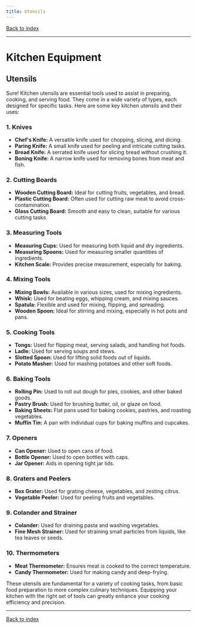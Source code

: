```yaml
---
title: Utensils
---
```


[Back to index](index.html)

---
# Kitchen Equipment
## Utensils

Sure! Kitchen utensils are essential tools used to assist in preparing, cooking, and serving food. They come in a wide variety of types, each designed for specific tasks. Here are some key kitchen utensils and their uses:

### 1. **Knives**
   - **Chef's Knife:** A versatile knife used for chopping, slicing, and dicing.
   - **Paring Knife:** A small knife used for peeling and intricate cutting tasks.
   - **Bread Knife:** A serrated knife used for slicing bread without crushing it.
   - **Boning Knife:** A narrow knife used for removing bones from meat and fish.

### 2. **Cutting Boards**
   - **Wooden Cutting Board:** Ideal for cutting fruits, vegetables, and bread.
   - **Plastic Cutting Board:** Often used for cutting raw meat to avoid cross-contamination.
   - **Glass Cutting Board:** Smooth and easy to clean, suitable for various cutting tasks.

### 3. **Measuring Tools**
   - **Measuring Cups:** Used for measuring both liquid and dry ingredients.
   - **Measuring Spoons:** Used for measuring smaller quantities of ingredients.
   - **Kitchen Scale:** Provides precise measurement, especially for baking.

### 4. **Mixing Tools**
   - **Mixing Bowls:** Available in various sizes, used for mixing ingredients.
   - **Whisk:** Used for beating eggs, whipping cream, and mixing sauces.
   - **Spatula:** Flexible and used for mixing, flipping, and spreading.
   - **Wooden Spoon:** Ideal for stirring and mixing, especially in hot pots and pans.

### 5. **Cooking Tools**
   - **Tongs:** Used for flipping meat, serving salads, and handling hot foods.
   - **Ladle:** Used for serving soups and stews.
   - **Slotted Spoon:** Used for lifting solid foods out of liquids.
   - **Potato Masher:** Used for mashing potatoes and other soft foods.

### 6. **Baking Tools**
   - **Rolling Pin:** Used to roll out dough for pies, cookies, and other baked goods.
   - **Pastry Brush:** Used for brushing butter, oil, or glaze on food.
   - **Baking Sheets:** Flat pans used for baking cookies, pastries, and roasting vegetables.
   - **Muffin Tin:** A pan with individual cups for baking muffins and cupcakes.

### 7. **Openers**
   - **Can Opener:** Used to open cans of food.
   - **Bottle Opener:** Used to open bottles with caps.
   - **Jar Opener:** Aids in opening tight jar lids.

### 8. **Graters and Peelers**
   - **Box Grater:** Used for grating cheese, vegetables, and zesting citrus.
   - **Vegetable Peeler:** Used for peeling fruits and vegetables.

### 9. **Colander and Strainer**
   - **Colander:** Used for draining pasta and washing vegetables.
   - **Fine Mesh Strainer:** Used for straining small particles from liquids, like tea leaves or seeds.

### 10. **Thermometers**
   - **Meat Thermometer:** Ensures meat is cooked to the correct temperature.
   - **Candy Thermometer:** Used for making candy and deep-frying.

These utensils are fundamental for a variety of cooking tasks, from basic food preparation to more complex culinary techniques. Equipping your kitchen with the right set of tools can greatly enhance your cooking efficiency and precision.

---
[Back to index](index.html)
